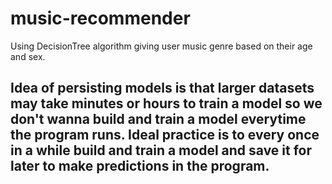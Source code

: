 # music-recommender
Using DecisionTree algorithm giving user music genre based on their age and sex.

## Idea of persisting models is that larger datasets may take minutes or hours to train a model so we don't wanna build and train a model everytime the program runs. Ideal practice is to every once in a while build and train a model and save it for later to make predictions in the program.
